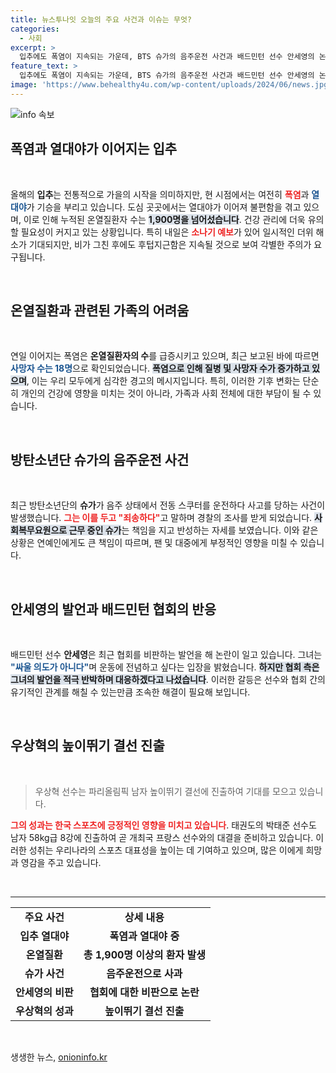 ```yaml
---
title: 뉴스투나잇 오늘의 주요 사건과 이슈는 무엇?
categories:
  - 사회
excerpt: >
  입추에도 폭염이 지속되는 가운데, BTS 슈가의 음주운전 사건과 배드민턴 선수 안세영의 논란이 화제를 모으고 있습니다. 높은 기온 속, 주목해야 할 소식을 한눈에 확인하세요!
feature_text: >
  입추에도 폭염이 지속되는 가운데, BTS 슈가의 음주운전 사건과 배드민턴 선수 안세영의 논란이 화제를 모으고 있습니다. 높은 기온 속, 주목해야 할 소식을 한눈에 확인하세요!
image: 'https://www.behealthy4u.com/wp-content/uploads/2024/06/news.jpg'
---
```


<p><img src="https://www.behealthy4u.com/wp-content/uploads/2024/06/news.jpg" alt="info 속보" /></p>

<h2 data-ke-size="size26">폭염과 열대야가 이어지는 입추</h2>

<p data-ke-size="size16">&nbsp;</p>

<p>올해의 <b>입추</b>는 전통적으로 가을의 시작을 의미하지만, 현 시점에서는 여전히 <b><span style="color: #ee2323;">폭염</span></b>과 <b><span style="color: #1a5490;">열대야</span></b>가 기승을 부리고 있습니다. 도심 곳곳에서는 열대야가 이어져 불편함을 겪고 있으며, 이로 인해 누적된 온열질환자 수는 <b><span style="background-color: #21538527;">1,900명을 넘어섰습니다</span></b>. 건강 관리에 더욱 유의할 필요성이 커지고 있는 상황입니다. 특히 내일은 <b><span style="color: #ee2323;">소나기 예보</span></b>가 있어 일시적인 더위 해소가 기대되지만, 비가 그친 후에도 후텁지근함은 지속될 것으로 보여 각별한 주의가 요구됩니다.</p></p>

<p data-ke-size="size16">&nbsp;</p>

<h2 data-ke-size="size26">온열질환과 관련된 가족의 어려움</h2>

<p data-ke-size="size16">&nbsp;</p>

<p>연일 이어지는 폭염은 <b>온열질환자의 수</b>를 급증시키고 있으며, 최근 보고된 바에 따르면 <b><span style="color: #1a5490;">사망자 수는 18명</span></b>으로 확인되었습니다. <b><span style="background-color: #21538527;">폭염으로 인해 질병 및 사망자 수가 증가하고 있으며</span></b>, 이는 우리 모두에게 심각한 경고의 메시지입니다. 특히, 이러한 기후 변화는 단순히 개인의 건강에 영향을 미치는 것이 아니라, 가족과 사회 전체에 대한 부담이 될 수 있습니다.</p></p>

<p data-ke-size="size16">&nbsp;</p>

<h2 data-ke-size="size26">방탄소년단 슈가의 음주운전 사건</h2>

<p data-ke-size="size16">&nbsp;</p>

<p>최근 방탄소년단의 <b>슈가</b>가 음주 상태에서 전동 스쿠터를 운전하다 사고를 당하는 사건이 발생했습니다. <b><span style="color: #ee2323;">그는 이를 두고 "죄송하다"</span></b>고 말하며 경찰의 조사를 받게 되었습니다. <b><span style="background-color: #21538527;">사회복무요원으로 근무 중인 슈가</span></b>는 책임을 지고 반성하는 자세를 보였습니다. 이와 같은 상황은 연예인에게도 큰 책임이 따르며, 팬 및 대중에게 부정적인 영향을 미칠 수 있습니다.</p></p>

<p data-ke-size="size16">&nbsp;</p>

<h2 data-ke-size="size26">안세영의 발언과 배드민턴 협회의 반응</h2>

<p data-ke-size="size16">&nbsp;</p>

<p>배드민턴 선수 <b>안세영</b>은 최근 협회를 비판하는 발언을 해 논란이 일고 있습니다. 그녀는 <b><span style="color: #1a5490;">"싸울 의도가 아니다"</span></b>며 운동에 전념하고 싶다는 입장을 밝혔습니다. <b><span style="background-color: #21538527;">하지만 협회 측은 그녀의 발언을 적극 반박하며 대응하겠다고 나섰습니다</span></b>. 이러한 갈등은 선수와 협회 간의 유기적인 관계를 해칠 수 있는만큼 조속한 해결이 필요해 보입니다.</p></p>

<p data-ke-size="size16">&nbsp;</p>

<h2 data-ke-size="size26">우상혁의 높이뛰기 결선 진출</h2>

<p data-ke-size="size16">&nbsp;</p>

<blockquote>
  <p>우상혁 선수는 파리올림픽 남자 높이뛰기 결선에 진출하여 기대를 모으고 있습니다.</p>
</blockquote>

<p><b><span style="color: #ee2323;">그의 성과는 한국 스포츠에 긍정적인 영향을 미치고 있습니다</span></b>.
태권도의 박태준 선수도 남자 58kg급 8강에 진출하여 곧 개최국 프랑스 선수와의 대결을 준비하고 있습니다. 이러한 성취는 우리나라의 스포츠 대표성을 높이는 데 기여하고 있으며, 많은 이에게 희망과 영감을 주고 있습니다.</p></p>

<p data-ke-size="size16">&nbsp;</p>

<hr>

<table style="width: 100%;">
  <tr>
    <td style="text-align: center; height: 17px;"><b>주요 사건</b></td>
    <td style="text-align: center; height: 17px;"><b>상세 내용</b></td>
  </tr>
  <tr>
    <td style="text-align: center; height: 17px;"><b>입추 열대야</b></td>
    <td style="text-align: center; height: 17px;"><b>폭염과 열대야 중</b></td>
  </tr>
  <tr>
    <td style="text-align: center; height: 17px;"><b>온열질환</b></td>
    <td style="text-align: center; height: 17px;"><b>총 1,900명 이상의 환자 발생</b></td>
  </tr>
  <tr>
    <td style="text-align: center; height: 17px;"><b>슈가 사건</b></td>
    <td style="text-align: center; height: 17px;"><b>음주운전으로 사과</b></td>
  </tr>
  <tr>
    <td style="text-align: center; height: 17px;"><b>안세영의 비판</b></td>
    <td style="text-align: center; height: 17px;"><b>협회에 대한 비판으로 논란</b></td>
  </tr>
  <tr>
    <td style="text-align: center; height: 17px;"><b>우상혁의 성과</b></td>
    <td style="text-align: center; height: 17px;"><b>높이뛰기 결선 진출</b></td>
  </tr>
</table>

<p data-ke-size="size16">&nbsp;</p>
생생한 뉴스, <a href="https://onioninfo.kr" rel="dofollow">onioninfo.kr</a>


